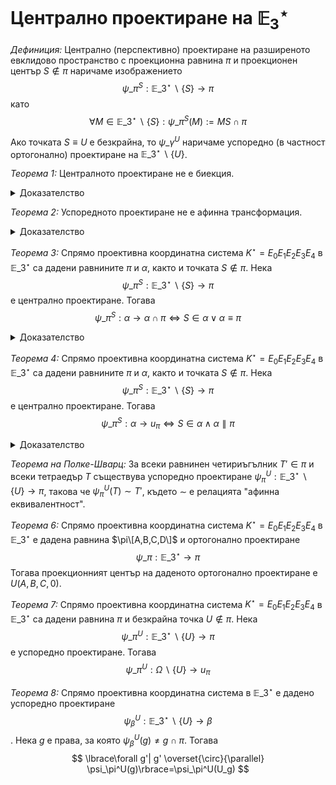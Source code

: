 # Централно проектиране на $\mathbb{E}_3^\star$

*Дефиниция:* Централно (перспективно) проектиране на разширеното евклидово пространство с проекционна равнина $\pi$ и проекционен център $S\not\in\pi$ наричаме изображението $$\psi\_\pi^S:\mathbb{E}\_3^{\star}\backslash\lbrace S\rbrace\to\pi$$ като $$\forall M\in\mathbb{E}\_3^{\star}\backslash\lbrace S\rbrace:\psi\_\pi^S(M):=MS\cap\pi$$

Ако точката $S\equiv U$ е безкрайна, то $\psi\_\gamma^U$ наричаме успоредно (в частност ортогонално) проектиране на $\mathbb{E}\_3^{\star}\backslash\lbrace U\rbrace$.

*Теорема 1:* Централното проектиране не е биекция.

<details>
    <summary>Доказателство</summary>
Нека спрямо проективна координатна система $K^\star=E_0E_1E_2E_3E_4$ са дадени равнина $\pi$ и точка $S\not\in\pi$. Нека $$\psi_\pi^S:\mathbb{E}_3^{\star}\backslash\lbrace S\rbrace\to\pi$$ е централно проектиране. Да допуснем, че $\psi_\pi^S$ е биекция. Тогава $$\forall M_1\not\equiv M_2:\psi_\pi^S(M_1)\neq \psi_\pi^S(M_2)$$ и $$\forall M\in\mathbb{E}_3^\star\backslash\lbrace S\rbrace\exists ! M^\star: M^\star=\psi_\pi^S(M)$$ Да изберем права $g$, инцидентна с точката $S$, върху която избираме две различни точки $G_{1,2}\in\mathbb{E}_3^\star\backslash\lbrace S\rbrace$. От това, че $\forall G\in g\backslash\lbrace S\rbrace:\psi_\pi^S(G)=g\cap \pi$ имаме $\psi_\pi^S(G_1)=\psi_\pi^U(G_2)=g\cap\pi$. Противоречие. Значи $\psi_\pi^S$ не е биекция.
</details>

*Теорема 2:* Успоредното проектиране не е афинна трансформация.

<details>
    <summary>Доказателство</summary>

Нека спрямо проективна координатна система $K^\star=E_0E_1E_2E_3E_4$ са дадени равнина $\pi$ и безкрайна точка $U\not\in\pi$. Нека $$\psi\_\pi^U:\mathbb{E}\_3^{\star}\backslash\lbrace U\rbrace\to\pi$$ е успоредно проектиране. Да допуснем, че $\psi_\pi^U$ е афинна трансформация. Тогава $$\psi_\pi^U:\Omega\backslash\lbrace U\rbrace\to\Omega\backslash\lbrace U\rbrace$$ и $\psi_\pi^U$ е биекция. Второто не е вярно, защото никое централно проектиране не е биекция. Противоречие. Значи $\psi_\pi^U$ не е афинна трансформация.
</details>

*Теорема 3:* Спрямо проективна координатна система $K^\star=E_0E_1E_2E_3E_4$ в $\mathbb{E}\_3^{\star}$ са дадени равнините $\pi$ и $\alpha$, както и точката $S\not\in\pi$. Нека $$\psi\_\pi^S:\mathbb{E}\_3^{\star}\backslash\lbrace S\rbrace\to\pi$$ е централно проектиране. Тогава $$\psi\_\pi^S:\alpha\to\alpha\cap\pi\Leftrightarrow S\in\alpha\vee\alpha\equiv\pi$$

<details>
    <summary>Доказателство</summary>
($\Rightarrow$) Нека $\psi_\pi^S:\alpha\to\alpha\cap\pi$.
    
*Първи случай:* Нека $\alpha\cap\pi$ е права линия. Ще покажем, че $S\in\pi$. Нека $X\in\mathbb{E}\_3^\star$ е произволна точка от равнината $\alpha$. Тъй като $\psi\_\pi^S:\alpha\to\alpha\cap\pi$, то $\psi\_\pi^S(X)\in\alpha\cap\pi$. Това означава, че $\exists g_0\in\alpha$, съдържаща проекционния център $S$ на даденото централно проектиране и минаваща през точката $X$, за да може $\psi\_\pi^S(g_0)=\psi\_\pi^S(X)$. Следователно $S\in\alpha$.

*Втори случай:* Нека $\alpha\cap\pi$ е равнина, при което $\alpha\cap\pi=\pi$, значи $\alpha\equiv\pi$.

($\Leftarrow$) Нека $S\in\alpha\vee\alpha\equiv\pi$.

*Първи случай:* Нека $S\in\alpha$. От дефиницията за централно проектиране имаме, че $$\forall X\in\alpha\backslash\lbrace S\rbrace:\psi\_\pi^S(X):=XS\cap\pi\in\alpha\cap\pi$$ т.е. образите на всички точки $X$ са инцидентни със сечението $\alpha\cap\pi$. Оттук $\psi\_\pi^S:\alpha\to\alpha\cap\pi$.

*Втори случай:* Нека $\alpha\equiv\pi$. Тогава $\alpha\cap\pi=\alpha$ и, предвид това, че проекционната равнина $\pi$ е неподвижна под действие на централното проектиране имаме $\psi\_\pi^S:\pi\to\pi$. Но $\alpha\equiv\pi$, откъдето и $\psi\_\pi^S:\alpha\to\alpha=\alpha\cap\pi$, с което сме готови.
</details>

*Теорема 4:* Спрямо проективна координатна система $K^\star=E_0E_1E_2E_3E_4$ в $\mathbb{E}\_3^{\star}$ са дадени равнините $\pi$ и $\alpha$, както и точката $S\not\in\pi$. Нека $$\psi\_\pi^S:\mathbb{E}\_3^{\star}\backslash\lbrace S\rbrace\to\pi$$ е централно проектиране. Тогава $$\psi\_\pi^S:\alpha\to u_{\pi}\Leftrightarrow S\in\alpha\wedge\alpha\parallel\pi$$

<details>
    <summary>Доказателство</summary>
    
($\Rightarrow$) Нека $\psi_\pi^S:\alpha\to u_{\pi}$. Нека $X\in\mathbb{E}\_3^\star$ е произволна точка от равнината $\alpha$. Тъй като $\psi_\pi^S:\alpha\to u_{\pi}$, то $\psi_\pi^S(X)\in u_{\pi}$. Това означава, че $\exists g_0\in\alpha$, съдържаща проекционния център $S$ на даденото централно проектиране и минаваща през точката $X$, за да може $\psi_\pi^S(g_0)=\psi_\pi^S(X)$. Следователно $S\in\alpha$. По-нататък, установихме, че всички точки $\psi_\pi^S(X)\in u_{\pi}$ са безкрайни точки от $\alpha$. Значи $\psi_\pi^S(X)\in u_{\alpha}$, откъдето $u_{\alpha}\equiv u_{\pi}$, т.е. $\alpha\parallel\pi$.

($\Leftarrow$) Нека $S\in\alpha\wedge\alpha\parallel\pi$. Щом $\alpha\parallel \pi$, то $\alpha\cap\pi=u_{\pi}$. По-нататък, $S\in\alpha$ и значи $$\forall X\in\alpha\backslash\lbrace S\rbrace:\psi(X)=SX\cap\pi\in u_{\pi}$$
Това означава, че $\psi\_\pi^S:\alpha\to u_{\pi}$, с което сме готови.
</details>

*Теорема на Полке-Шварц:* За всеки равнинен четириъгълник $T'\in\pi$ и всеки тетраедър $T$ съществува успоредно проектиране $\psi_\pi^U:\mathbb{E}\_3^\star\backslash\lbrace U\rbrace\to\pi$, такова че $\psi_\pi^U(T)\sim T'$, където $\sim$ е релацията "афинна еквивалентност".

*Теорема 6:* Спрямо проективна координатна система $K^\star=E_0E_1E_2E_3E_4$ в $\mathbb{E}\_3^{\star}$ е дадена равнина $\pi\[A,B,C,D\]$ и ортогонално проектиране $$\psi\_\pi:\mathbb{E}\_3^{\star}\to\pi$$ Тогава проекционният център на даденото ортогонално проектиране е $U(A,B,C,0)$.

*Теорема 7:* Спрямо проективна координатна система $K^\star=E_0E_1E_2E_3E_4$ в $\mathbb{E}\_3^{\star}$ са дадени равнина $\pi$ и безкрайна точка $U\not\in\pi$. Нека $$\psi\_\pi^U:\mathbb{E}\_3^{\star}\backslash\lbrace U\rbrace\to\pi$$ е успоредно проектиране. Тогава $$\psi\_\pi^U:\Omega\backslash\lbrace U\rbrace\to u_{\pi}$$

*Теорема 8:* Спрямо проективна координатна система в $\mathbb{E}\_3^{\star}$ е дадено успоредно проектиране $$\psi_\beta^U: \mathbb{E}\_3^{\star} \backslash\lbrace U\rbrace\rightarrow \beta$$. Нека $g$ е права, за която $\psi_\beta^U(g) \neq g \cap \pi$. Тогава
$$
\lbrace\forall g'| g' \overset{\circ}{\parallel} \psi_\pi^U(g)\rbrace=\psi_\pi^U(U_g)
$$
